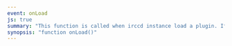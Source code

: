```yaml
---
event: onLoad
js: true
summary: "This function is called when irccd instance load a plugin. If this function throws an error, the script is not loaded."
synopsis: "function onLoad()"
---
```

